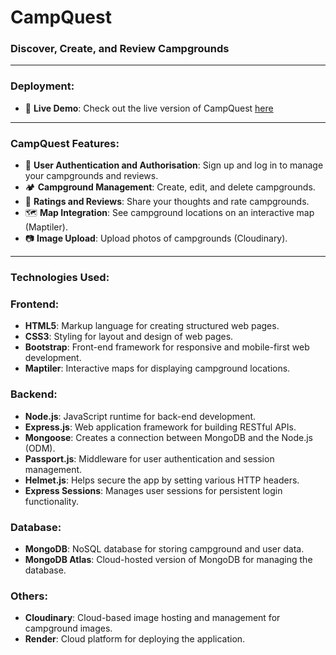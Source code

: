 <h1>CampQuest</h1>
<h3>Discover, Create, and Review Campgrounds</h3>

---

<h3>Deployment:</h3>

- 🚀 **Live Demo**: Check out the live version of CampQuest <a href="https://campquest-c1yx.onrender.com/">here</a>

---

<h3>CampQuest Features:</h3>

- 🔑 **User Authentication and Authorisation**: Sign up and log in to manage your campgrounds and reviews.
- 🏕  **Campground Management**: Create, edit, and delete campgrounds.
- 🌟 **Ratings and Reviews**: Share your thoughts and rate campgrounds.
- 🗺️ **Map Integration**: See campground locations on an interactive map (Maptiler).
- 📷 **Image Upload**: Upload photos of campgrounds (Cloudinary).

---

<h3>Technologies Used:</h3>

### Frontend:
-  **HTML5**: Markup language for creating structured web pages.
-  **CSS3**: Styling for layout and design of web pages.
-  **Bootstrap**: Front-end framework for responsive and mobile-first web development.
-  **Maptiler**: Interactive maps for displaying campground locations.

### Backend:
-  **Node.js**: JavaScript runtime for back-end development.
-  **Express.js**: Web application framework for building RESTful APIs.
-  **Mongoose**: Creates a connection between MongoDB and the Node.js (ODM).
-  **Passport.js**: Middleware for user authentication and session management.
-  **Helmet.js**: Helps secure the app by setting various HTTP headers.
-  **Express Sessions**: Manages user sessions for persistent login functionality.

### Database:
-  **MongoDB**: NoSQL database for storing campground and user data.
-  **MongoDB Atlas**: Cloud-hosted version of MongoDB for managing the database.

### Others:
-  **Cloudinary**: Cloud-based image hosting and management for campground images.
-  **Render**: Cloud platform for deploying the application.


